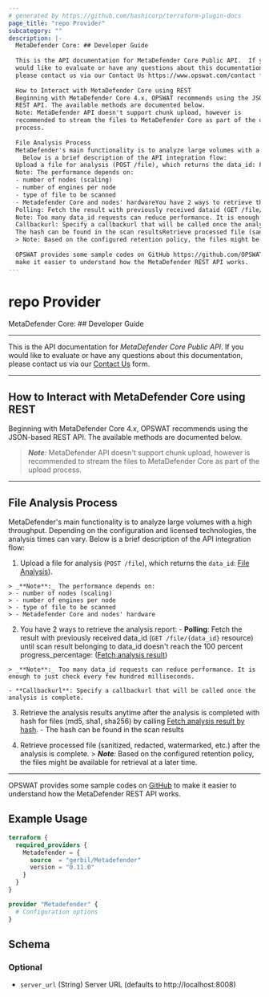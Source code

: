 ```yaml
---
# generated by https://github.com/hashicorp/terraform-plugin-docs
page_title: "repo Provider"
subcategory: ""
description: |-
  MetaDefender Core: ## Developer Guide
  
  This is the API documentation for MetaDefender Core Public API.  If you
  would like to evaluate or have any questions about this documentation,
  please contact us via our Contact Us https://www.opswat.com/contact form.
  
  How to Interact with MetaDefender Core using REST
  Beginning with MetaDefender Core 4.x, OPSWAT recommends using the JSON-based
  REST API. The available methods are documented below.
  Note: MetaDefender API doesn't support chunk upload, however is
  recommended to stream the files to MetaDefender Core as part of the upload
  process.
  
  File Analysis Process
  MetaDefender's main functionality is to analyze large volumes with a high throughput. Depending on the configuration and licensed technologies, the analysis times can vary.
    Below is a brief description of the API integration flow:
  Upload a file for analysis (POST /file), which returns the data_id: File Analysis).
  Note: The performance depends on:
  - number of nodes (scaling)
  - number of engines per node
  - type of file to be scanned
  - Metadefender Core and nodes' hardwareYou have 2 ways to retrieve the analysis report:
  Polling: Fetch the result with previously received dataid (GET /file/{data_id} resource) until scan result belonging to dataid doesn't reach the 100 percent progress_percentage: (Fetch analysis result)
  Note: Too many data_id requests can reduce performance. It is enough to just check every few hundred milliseconds.
  Callbackurl: Specify a callbackurl that will be called once the analysis is complete.Retrieve the analysis results anytime after the analysis is completed with hash for files (md5, sha1, sha256) by calling Fetch analysis result by hash.
  The hash can be found in the scan resultsRetrieve processed file (sanitized, redacted, watermarked, etc.) after the analysis is complete.
  > Note: Based on the configured retention policy, the files might be available for retrieval at a later time.
  
  OPSWAT provides some sample codes on GitHub https://github.com/OPSWAT to
  make it easier to understand how the MetaDefender REST API works.
---
```


# repo Provider

MetaDefender Core: ## Developer Guide

----

This is the API documentation for *MetaDefender Core Public API*.  If you
would like to evaluate or have any questions about this documentation,
please contact us via our [Contact Us](https://www.opswat.com/contact) form.

----

## How to Interact with MetaDefender Core using REST

Beginning with MetaDefender Core 4.x, OPSWAT recommends using the JSON-based
REST API. The available methods are documented below.

> _**Note**:_ MetaDefender API doesn't support chunk upload, however is
recommended to stream the files to MetaDefender Core as part of the upload
process. 

---

## File Analysis Process

  MetaDefender's main functionality is to analyze large volumes with a high throughput. Depending on the configuration and licensed technologies, the analysis times can vary. 
  Below is a brief description of the API integration flow:

  1. Upload a file for analysis (`POST /file`), which returns the `data_id`: [File Analysis](/mdcore/metadefender-core/ref#fileanalysispost)).
    
    > _**Note**:_ The performance depends on:
    > - number of nodes (scaling)
    > - number of engines per node
    > - type of file to be scanned
    > - Metadefender Core and nodes' hardware
  

  2. You have 2 ways to retrieve the analysis report: 
    - **Polling**: Fetch the result with previously received data_id (`GET /file/{data_id}` resource) until scan result belonging to data_id doesn't reach the 100 percent progress_percentage: ([Fetch analysis result](/mdcore/metadefender-core/ref#fileanalysisget))
  
    > _**Note**:_ Too many data_id requests can reduce performance. It is enough to just check every few hundred milliseconds.
    
    - **Callbackurl**: Specify a callbackurl that will be called once the analysis is complete. 

  3. Retrieve the analysis results anytime after the analysis is completed with hash for files (md5, sha1, sha256) by calling [Fetch analysis result by hash](/mdcore/metadefender-core/ref#hashget).
    - The hash can be found in the scan results

  4. Retrieve processed file (sanitized, redacted, watermarked, etc.) after the analysis is complete. 
    > _**Note**:_ Based on the configured retention policy, the files might be available for retrieval at a later time. 

---

OPSWAT provides some sample codes on [GitHub](https://github.com/OPSWAT) to
make it easier to understand how the MetaDefender REST API works.

## Example Usage

```terraform
terraform {
  required_providers {
    Metadefender = {
      source  = "gerbil/Metadefender"
      version = "0.11.0"
    }
  }
}

provider "Metadefender" {
  # Configuration options
}
```

<!-- schema generated by tfplugindocs -->
## Schema

### Optional

- `server_url` (String) Server URL (defaults to http://localhost:8008)
